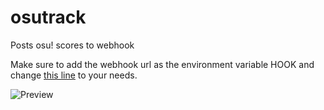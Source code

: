 # osutrack
Posts osu! scores to webhook

Make sure to add the webhook url as the environment variable HOOK and change [this line](https://github.com/bakapear/osutrack/blob/master/index.js#L4) to your needs.

![Preview](https://i.imgur.com/CSQeGTs.png)